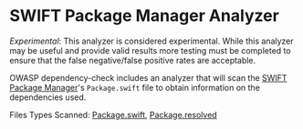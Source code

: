 SWIFT Package Manager Analyzer
================

*Experimental*: This analyzer is considered experimental. While this analyzer may 
be useful and provide valid results more testing must be completed to ensure that
the false negative/false positive rates are acceptable. 

OWASP dependency-check includes an analyzer that will scan the [SWIFT Package
Manager](https://swift.org/package-manager/)'s `Package.swift` file to obtain information on the dependencies used.

Files Types Scanned: [Package.swift](https://swift.org/package-manager/#example-usage), [Package.resolved](https://github.com/apple/swift-package-manager/blob/main/Documentation/Usage.md#resolving-versions-packageresolved-file)
